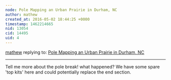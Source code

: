 ```yaml
---
node: Pole Mapping an Urban Prairie in Durham, NC
author: mathew
created_at: 2016-05-02 18:44:25 +0000
timestamp: 1462214665
nid: 13054
cid: 14495
uid: 4
---
```




[mathew](../profile/mathew) replying to: [Pole Mapping an Urban Prairie in Durham, NC](../notes/TaraMei/04-30-2016/pole-mapping-an-urban-prairie-in-durham-nc)

----
Tell me more about the pole break! what happened? We have some spare 'top kits' here and could potentially replace the end section. 